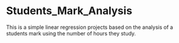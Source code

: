 # Students_Mark_Analysis
This is a simple linear regression projects based on the analysis of a students mark using the number of hours they study.
